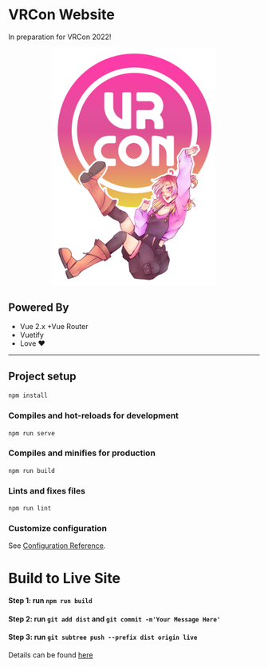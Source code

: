 # VRCon Website

In preparation for VRCon 2022!

<div align="center">
	<img
		src="src/assets/images/connieposter_remastered.png"
		alt="The logo of VRCon, a stylized circle with VRCon's mascott, Connie, underneath it."
		width=65%
	/>
</div>

## Powered By
- Vue 2.x +Vue Router
- Vuetify
- Love ❤️

---

## Project setup
```
npm install
```

### Compiles and hot-reloads for development
```
npm run serve
```

### Compiles and minifies for production
```
npm run build
```

### Lints and fixes files
```
npm run lint
```

### Customize configuration
See [Configuration Reference](https://cli.vuejs.org/config/).


# Build to Live Site

#### Step 1: run `npm run build`
#### Step 2: run `git add dist` and `git commit -m'Your Message Here'`
#### Step 3: run `git subtree push --prefix dist origin live`

Details can be found [here](https://learnvue.co/tutorials/deploy-vue-to-github-pages)
